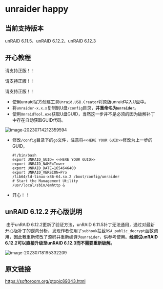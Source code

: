 # unraider happy

## 当前支持版本

unRAID 6.11.5、unRAID 6.12.2、unRAID 6.12.3

## 开心教程

请支持正版！！

请支持正版！！

请支持正版！！

-   使用unraid官方创建工具`Unraid.USB.Creator`将原版unraid写入U盘中。
-   将`unraider-x.x.x`复制到U盘`/config`目录，**并重命名为`unraider`**。
-   使用`UnraidTool.exe`获取U盘GUID，当然这一步并不是必须的因为破解补丁中存在自动获取GUID代码。

![image-20230714212359594](https://img-blog.csdnimg.cn/1870d23af2e24c2db16346a1e6e3eaeb.png)

-   修改`/config`目录下的`go`文件，注意将`<<HERE YOUR GUID>>`修改为上一步的GUID。

    ```
    #!/bin/bash
    export UNRAID_GUID= <<HERE YOUR GUID>>
    export UNRAID_NAME=Tower
    export UNRAID_DATE=1654646400
    export UNRAID_VERSION=Pro
    /lib64/ld-linux-x86-64.so.2 /boot/config/unraider
    # Start the Management Utility
    /usr/local/sbin/emhttp &     
    ```

-   开心！！

## unRAID 6.12.2 开心版说明

​		由于unRAID 6.12.2更新了验证方法，unRAID 6.11.5补丁无法通用，通过对最新开心版补丁的逆向分析，发现作者使用了`subhook`拦截`RSA_public_decrypt`函数调用，因此我重新修改了源码并重新编译为`unraider`，供参考使用。**经测试unRAID 6.12.2可以直接升级至unRAID 6.12.3而不需要重新破解。**

![image-20230718195332209](https://img-blog.csdnimg.cn/564865524d7f43edb64df7e6ece50cfc.png)

## 原文链接

https://softoroom.org/ptopic89043.html
